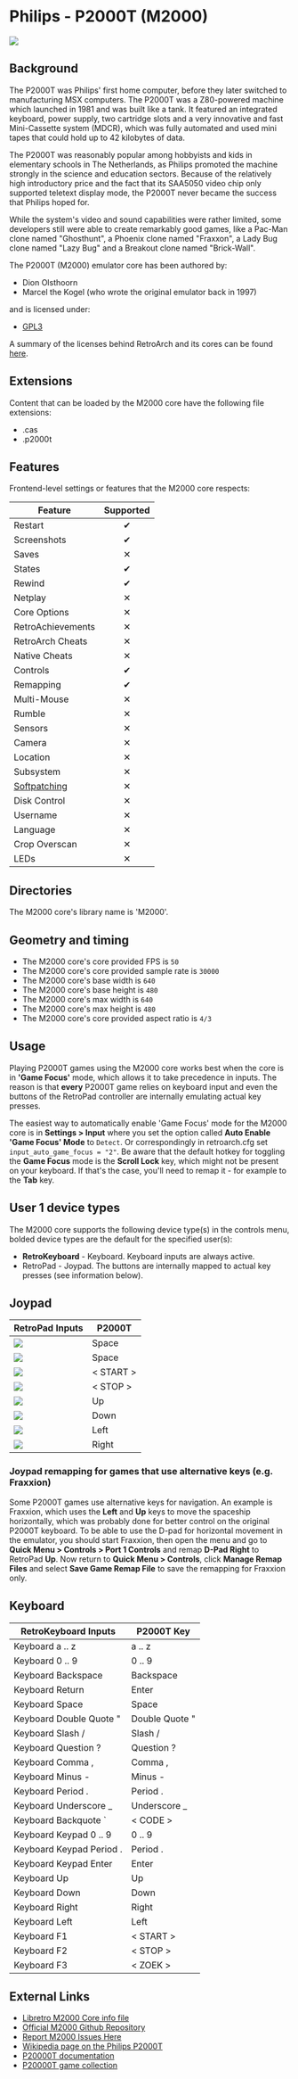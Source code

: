 # Philips - P2000T (M2000)

![](../image/core/m2000/machine.png)

## Background

The P2000T was Philips' first home computer, before they later switched to manufacturing MSX computers. The P2000T was a Z80-powered machine which launched in 1981 and was built like a tank. It featured an integrated keyboard, power supply, two cartridge slots and a very innovative and fast Mini-Cassette system (MDCR), which was fully automated and used mini tapes that could hold up to 42 kilobytes of data.

The P2000T was reasonably popular among hobbyists and kids in elementary schools in The Netherlands, as Philips promoted the machine strongly in the science and education sectors. Because of the relatively high introductory price and the fact that its SAA5050 video chip only supported teletext display mode, the P2000T never became the success that Philips hoped for.

While the system's video and sound capabilities were rather limited, some developers still were able to create remarkably good games, like a Pac-Man clone named "Ghosthunt", a Phoenix clone named "Fraxxon", a Lady Bug clone named "Lazy Bug" and a Breakout clone named "Brick-Wall".

The P2000T (M2000) emulator core has been authored by:

- Dion Olsthoorn
- Marcel the Kogel (who wrote the original emulator back in 1997)

and is licensed under:

- [GPL3](https://github.com/p2000t/M2000/blob/main/LICENSE)

A summary of the licenses behind RetroArch and its cores can be found [here](../development/licenses.md).

## Extensions

Content that can be loaded by the M2000 core have the following file extensions:

- .cas
- .p2000t

## Features

Frontend-level settings or features that the M2000 core respects:

| Feature           | Supported |
|-------------------|:---------:|
| Restart           | ✔         |
| Screenshots       | ✔         |
| Saves             | ✕         |
| States            | ✔         |
| Rewind            | ✔         |
| Netplay           | ✕         |
| Core Options      | ✕         |
| RetroAchievements | ✕         |
| RetroArch Cheats  | ✕         |
| Native Cheats     | ✕         |
| Controls          | ✔         |
| Remapping         | ✔         |
| Multi-Mouse       | ✕         |
| Rumble            | ✕         |
| Sensors           | ✕         |
| Camera            | ✕         |
| Location          | ✕         |
| Subsystem         | ✕         |
| [Softpatching](../guides/softpatching.md) | ✕         |
| Disk Control      | ✕         |
| Username          | ✕         |
| Language          | ✕         |
| Crop Overscan     | ✕         |
| LEDs              | ✕         |

## Directories

The M2000 core's library name is 'M2000'.

## Geometry and timing

- The M2000 core's core provided FPS is `50`
- The M2000 core's core provided sample rate is `30000`
- The M2000 core's base width is `640`
- The M2000 core's base height is `480`
- The M2000 core's max width is `640`
- The M2000 core's max height is `480`
- The M2000 core's core provided aspect ratio is `4/3`

## Usage

Playing P2000T games using the M2000 core works best when the core is in **'Game Focus'** mode, which allows it to take precedence in inputs. The reason is that **every** P2000T game relies on keyboard input and even the buttons of the RetroPad controller are internally emulating actual key presses.

The easiest way to automatically enable 'Game Focus' mode for the M2000 core is in **Settings > Input** where you set the option called **Auto Enable 'Game Focus' Mode** to `Detect`. Or correspondingly in retroarch.cfg set `input_auto_game_focus = "2"`. Be aware that the default hotkey for toggling the **Game Focus** mode is the **Scroll Lock** key, which might not be present on your keyboard. If that's the case, you'll need to remap it - for example to the **Tab** key.

## User 1 device types

The M2000 core supports the following device type(s) in the controls menu, bolded device types are the default for the specified user(s):

- **RetroKeyboard** - Keyboard. Keyboard inputs are always active.
- RetroPad - Joypad. The buttons are internally mapped to actual key presses (see information below).

## Joypad

| RetroPad Inputs                             | P2000T    |
|---------------------------------------------|-----------|
| ![](../image/retropad/retro_a.png)          | Space     |
| ![](../image/retropad/retro_b.png)          | Space     |
| ![](../image/retropad/retro_start.png)      | < START > |
| ![](../image/retropad/retro_select.png)     | < STOP >  |
| ![](../image/retropad/retro_dpad_up.png)    | Up        |
| ![](../image/retropad/retro_dpad_down.png)  | Down      |
| ![](../image/retropad/retro_dpad_left.png)  | Left      |
| ![](../image/retropad/retro_dpad_right.png) | Right     |

### Joypad remapping for games that use alternative keys (e.g. Fraxxion)

Some P2000T games use alternative keys for navigation. An example is Fraxxion, which uses the **Left** and **Up** keys to move the spaceship horizontally, which was probably done for better control on the original P2000T keyboard. 
To be able to use the D-pad for horizontal movement in the emulator, you should start Fraxxion, then open the menu and go to **Quick Menu > Controls > Port 1 Controls** and remap **D-Pad Right** to RetroPad **Up**. Now return to **Quick Menu > Controls**, click **Manage Remap Files** and select **Save Game Remap File** to save the remapping for Fraxxion only.

## Keyboard

| RetroKeyboard Inputs         | P2000T Key                |
|------------------------------|---------------------------|
| Keyboard a .. z              | a .. z                    |
| Keyboard 0 .. 9              | 0 .. 9                    |
| Keyboard Backspace           | Backspace                 |
| Keyboard Return              | Enter                     |
| Keyboard Space               | Space                     |
| Keyboard Double Quote "      | Double Quote "            |
| Keyboard Slash /             | Slash /                   |
| Keyboard Question ?          | Question ?                |
| Keyboard Comma ,             | Comma ,                   |
| Keyboard Minus -             | Minus -                   |
| Keyboard Period .            | Period .                  |
| Keyboard Underscore _        | Underscore _              |
| Keyboard Backquote `         | < CODE >                  |
| Keyboard Keypad 0 .. 9       | 0 .. 9                    |
| Keyboard Keypad Period .     | Period .                  |
| Keyboard Keypad Enter        | Enter                     |
| Keyboard Up                  | Up                        |
| Keyboard Down                | Down                      |
| Keyboard Right               | Right                     |
| Keyboard Left                | Left                      |
| Keyboard F1                  | < START >                 |
| Keyboard F2                  | < STOP >                  |
| Keyboard F3                  | < ZOEK >                  |

## External Links

- [Libretro M2000 Core info file](https://github.com/libretro/libretro-super/blob/master/dist/info/m2000_libretro.info)
- [Official M2000 Github Repository](https://github.com/p2000t/M2000)
- [Report M2000 Issues Here](https://github.com/p2000t/M2000/issues)
- [Wikipedia page on the Philips P2000T](https://en.wikipedia.org/wiki/Philips_P2000#P2000T)
- [P20000T documentation](https://github.com/p2000t/documentation)
- [P20000T game collection](https://github.com/p2000t/software/tree/master/cassettes/games)
